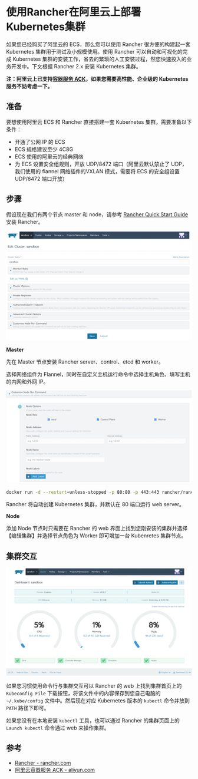 # 使用Rancher在阿里云上部署Kubernetes集群

如果您已经购买了阿里云的 ECS，那么您可以使用 Rancher 很方便的构建起一套 Kubernetes 集群用于测试及小规模使用。使用 Rancher 可以自动和可视化的完成 Kubernetes 集群的安装工作，省去的繁琐的人工安装过程，然您快速投入的业务开发中。下文根据 Rancher 2.x 安装 Kubernetes 集群。

**注：阿里云上已支持[容器服务 ACK](https://cn.aliyun.com/product/kubernetes)，如果您需要高性能、企业级的 Kubernetes 服务不妨考虑一下。**

## 准备

要想使用阿里云 ECS 和 Rancher 直接搭建一套 Kubernetes 集群，需要准备以下条件：

- 开通了公网 IP 的 ECS
- ECS 规格建议至少 4C8G
- ECS 使用的阿里云的经典网络
- 为 ECS 设置安全组规则，开放 UDP/8472 端口（阿里云默认禁止了 UDP，我们使用的 flannel 网络插件的VXLAN 模式，需要将 ECS 的安全组设置 UDP/8472 端口开放）

## 步骤

假设现在我们有两个节点 master 和 node，请参考 [Rancher Quick Start Guide](https://rancher.com/docs/rancher/v2.x/en/quick-start-guide/deployment/quickstart-manual-setup/) 安装 Rancher。

![Rancher 界面](../images/rancher-web.jpg)

**Master**

先在 Master 节点安装 Rancher server、control、etcd 和 worker。

选择网络组件为 Flannel，同时在自定义主机运行命令中选择主机角色、填写主机的内网和外网 IP。

![自定义节点信息](../images/rancher-customize-node.jpg)

```bash
docker run -d --restart=unless-stopped -p 80:80 -p 443:443 rancher/rancher
```

Rancher 将自动创建 Kubernetes 集群，并默认在 80 端口运行 web server。

**Node**

添加 Node 节点时只需要在 Rancher 的 web 界面上找到您刚安装的集群并选择【编辑集群】并选择节点角色为 Worker 即可增加一台 Kubenretes 集群节点。

## 集群交互

![Rancher 集群监控页面](../images/rancher-cluster.jpg)

如果您习惯使用命令行与集群交互可以 Rancher 的 web 上找到集群首页上的 `Kubeconfig File` 下载按钮，将该文件中的内容保存到您自己电脑的 `~/.kube/config` 文件中。然后现在对应 Kubernetes 版本的 `kubectl` 命令并放到 `PATH` 路径下即可。

 如果您没有在本地安装 `kubectl` 工具，也可以通过 Rancher 的集群页面上的 `Launch kubectl` 命令通过 web 来操作集群。

## 参考

- [Rancher - rancher.com](https://rancher.com/products/rancher/)
- [阿里云容器服务 ACK - aliyun.com](https://cn.aliyun.com/product/kubernetes)